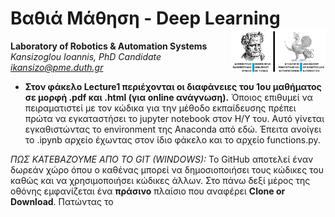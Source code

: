 

# Βαθιά Μάθηση - Deep Learning <img src='https://raw.githubusercontent.com/IoannisKansizoglou/DeepLectures/master/images/logoDUTH.png' width='30%' align='right'>

**Laboratory of Robotics & Automation Systems**<br />
_Kansizoglou Ioannis, PhD Candidate_<br />
<i> ikansizo@pme.duth.gr </i>

- **Στον φάκελο Lecture1 περιέχονται οι διαφάνειες του 1ου μαθήματος σε μορφή .pdf και .html (για online ανάγνωση).** Όποιος επιθυμεί να πειραματιστεί με τον κώδικα για την μέθοδο εκπαίδευσης πρέπει πρώτα να εγκαταστήσει το jupyter notebook στον Η/Υ του. Αυτό γίνεται εγκαθιστώντας το environment της Anaconda από εδώ. Έπειτα ανοίγει το .ipynb αρχείο έχωντας στον ίδιο φάκελο και το αρχείο functions.py.

_ΠΩΣ ΚΑΤΕΒΑΖΟΥΜΕ ΑΠΟ ΤΟ GIT (WINDOWS):_ To GitHub αποτελεί έναν δωρεάν χώρο όπου ο καθένας μπορεί να δημοσιοποιήσει τους κώδικες του καθώς και να χρησιμοποιήσει κώδικες άλλων. Στο πάνω δεξί μέρος της οθόνης εμφανίζεται ένα **πράσινο** πλαίσιο που αναφέρει **Clone or Download**. Πατώντας το 
